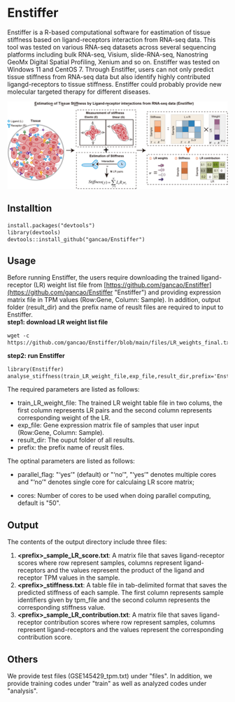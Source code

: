 # Enstiffer #


Enstiffer is a R-based computational software for eastimation of tissue stiffness based on ligand-receptors interaction from RNA-seq data. This tool was tested on various RNA-seq datasets across several sequencing platforms including bulk RNA-seq, Visium, slide-RNA-seq, Nanostring GeoMx Digital Spatial Profiling, Xenium and so on. Enstiffer was tested on Windows 11 and CentOS 7. Through Enstiffer, users can not only predict tissue stiffness from RNA-seq data but also identify highly contributed ligangd-receptors to tissue stiffness. Enstiffer could probably provide new molecular targeted therapy for different diseases.

![Enstiffer](https://github.com/gancao/Enstiffer/blob/main/files/Enstiffer.png)

## Installtion ##

    install.packages("devtools")
	library(devtools)
    devtools::install_github("gancao/Enstiffer")

## Usage ##
Before running Enstiffer, the users require downloading the trained ligand-receptor (LR) weight list file from [https://github.com/gancao/Enstiffer](https://github.com/gancao/Enstiffer "Enstiffer") and providing expression matrix file in TPM values (Row:Gene, Column: Sample).  In addition, output folder (result\_dir) and the prefix name of reuslt files are required to input to Enstiffer. <br>
**step1: download LR weight list file** <br>

    wget -c https://github.com/gancao/Enstiffer/blob/main/files/LR_weights_final.txt

**step2: run Enstiffer** <br>

    library(Enstiffer)
    analyse_stiffness(train_LR_weight_file,exp_file,result_dir,prefix='Enstiffer',parallel_flag='yes',cores=50)

The required parameters are listed as follows:

- train\_LR\_weight_file: The trained LR weight table file in two colums, the first column represents LR pairs and the second column represents corresponding weight of the LR.
- exp_file: Gene expression matrix file of samples that user input (Row:Gene, Column: Sample).
- result\_dir: The ouput folder of all results.
- prefix: the prefix name of reuslt files.
    
The optinal parameters are listed as follows: <br> 

- parallel\_flag: "‘yes’" (default) or "‘no’", "‘yes’" denotes multiple cores and "‘no’" denotes single core for calculaing LR score matrix; <br>

- cores: Number of cores to be used when doing parallel computing, default is "50". <br>

## Output ##
The contents of the output directory include three files: <br>
1. **<prefix\>\_sample\_LR_score.txt**: A matrix file that saves ligand-receptor scores where row represent samples, columns represent ligand-receptors and the values represent the product of the ligand and receptor TPM values in the sample. <br>
2. **<prefix\>\_stiffness.txt**: A table file in tab-delimited format that saves the predicted stiffness of each sample. The first column represents sample identifiers given by tpm\_file and the second column represents the corresponding stiffness value. <br>
3. **<prefix\>\_sample\_LR\_contribution.txt**: A matrix file that saves ligand-receptor  contribution scores where row represent samples, columns represent ligand-receptors and the values represent the corresponding contribution score. <br>

## Others ##
We provide test files (GSE145429_tpm.txt) under "files". In addition, we provide training codes under "train" as well as analyzed codes under "analysis".



